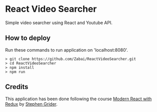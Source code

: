 # React Video Searcher
Simple video searcher using React and Youtube API.

## How to deploy
Run these commands to run application on 'localhost:8080'.

```
> git clone https://github.com/Zabai/ReactVideoSearcher.git
> cd ReactVideoSearcher
> npm install
> npm run
```

## Credits
This application has been done following the course [Modern React with Redux] by [Stephen Grider].

[//]: # (References to sites)
[Modern React with Redux]: <https://www.udemy.com/react-redux/>
[Stephen Grider]: <https://www.udemy.com/user/sgslo/>
